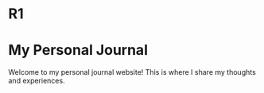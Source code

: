 # R1
# My Personal Journal

Welcome to my personal journal website! This is where I share my thoughts and experiences.
